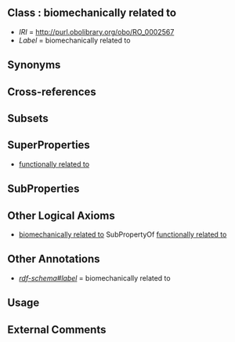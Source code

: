 
## Class : biomechanically related to

 * *IRI* = http://purl.obolibrary.org/obo/RO_0002567
 * *Label* = biomechanically related to

## Synonyms


## Cross-references


## Subsets


## SuperProperties

 * [functionally related to](../../RO/28/RO_0002328.md)

## SubProperties


## Other Logical Axioms

 * [biomechanically related to](../../RO/67/RO_0002567.md) SubPropertyOf [functionally related to](../../RO/28/RO_0002328.md)

## Other Annotations

 * *[rdf-schema#label](../../el/rdf-schema#label.md)* = biomechanically related to

## Usage


## External Comments

